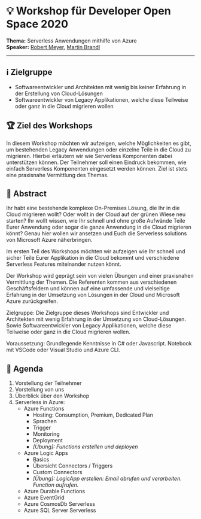 # 💡 Workshop für Developer Open Space 2020

**Thema:** Serverless Anwendungen mithilfe von Azure  
**Speaker:** [Robert Meyer](https://twitter.com/roeb), [Martin Brandl](https://twitter.com/martin_jib)

---

## ℹ️ Zielgruppe

- Softwareentwickler und Architekten mit wenig bis keiner Erfahrung in der Erstellung von Cloud-Lösungen
- Softwareentwickler von Legacy Applikationen, welche diese Teilweise oder ganz in die Cloud migrieren wollen

## 🏆 Ziel des Workshops

In diesem Workshop möchten wir aufzeigen, welche Möglichkeiten es gibt, um bestehenden Legacy Anwendungen oder einzelne Teile in die Cloud zu migrieren. Hierbei erläutern wir wie Serverless Komponenten dabei unterstützen können. Der Teilnehmer soll einen Eindruck bekommen, wie einfach Serverless Komponenten eingesetzt werden können. Ziel ist stets eine praxisnahe Vermittlung des Themas.

## 📃 Abstract

Ihr habt eine bestehende komplexe On-Premises Lösung, die Ihr in die Cloud migrieren wollt? Oder wollt in der Cloud auf der grünen Wiese neu starten? Ihr wollt wissen, wie Ihr schnell und ohne große Aufwände Teile Eurer Anwendung oder sogar die ganze Anwendung in die Cloud migrieren könnt? Genau hier wollen wir ansetzen und Euch die Serverless solutions von Microsoft Azure näherbringen.

Im ersten Teil des Workshops möchten wir aufzeigen wie Ihr schnell und sicher Teile Eurer Applikation in die Cloud bekommt und verschiedene Serverless Features miteinander nutzen könnt.

Der Workshop wird geprägt sein von vielen Übungen und einer praxisnahen Vermittlung der Themen. Die Referenten kommen aus verschiedenen Geschäftsfeldern und können auf eine umfassende und vielseitige Erfahrung in der Umsetzung von Lösungen in der Cloud und Microsoft Azure zurückgreifen.

Zielgruppe: Die Zielgruppe dieses Workshops sind Entwickler und Architekten mit wenig Erfahrung in der Umsetzung von Cloud-Lösungen. Sowie Softwareentwickler von Legacy Applikationen, welche diese Teilweise oder ganz in die Cloud migrieren wollen.

Voraussetzung: Grundlegende Kenntnisse in C# oder Javascript. Notebook mit VSCode oder Visual Studio und Azure CLI.

## 🚩 Agenda

1. Vorstellung der Teilnehmer
2. Vorstellung von uns
3. Überblick über den Workshop
4. Serverless in Azure:
   - Azure Functions
     - Hosting: Consumption, Premium, Dedicated Plan
     - Sprachen
     - Trigger
     - Monitoring
     - Deployment
     - _[Übung]: Functions erstellen und deployen_
   - Azure Logic Apps
     - Basics
     - Übersicht Connectors / Triggers
     - Custom Connectors
     - _[Übung]: LogicApp erstellen: Email abrufen und verarbeiten. Function aufrufen._
   - Azure Durable Functions
   - Azure EventGrid
   - Azure CosmosDb Serverless
   - Azure SQL Server Serverless
